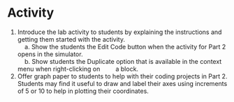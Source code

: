 # Activity

1. Introduce the lab activity to students by explaining the instructions and getting them started with the activity.\
&nbsp;&nbsp;&nbsp;&nbsp;a. Show the students the Edit Code button when the activity for Part 2 opens in the simulator.\
&nbsp;&nbsp;&nbsp;&nbsp;b. Show students the Duplicate option that is available in the context menu when right-clicking on &nbsp;&nbsp;&nbsp;&nbsp;&nbsp;&nbsp;&nbsp;&nbsp;a block.
2. Offer graph paper to students to help with their coding projects in Part 2. Students may find it useful to draw and label their axes using increments of 5 or 10 to help in plotting their coordinates.
